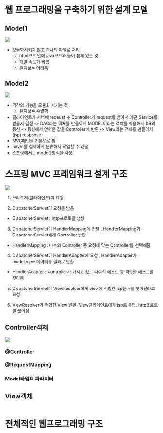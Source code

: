 # 웹 프로그래밍을 구축하기 위한 설계 모델

## Model1 
<img src="https://user-images.githubusercontent.com/48792230/113826737-7a377500-97bd-11eb-8392-204f88deb6e7.PNG">

* 모듈화시키지 않고 하나의 파일로 처리
  * html코드 안에 java코드와 <tag>들이 함께 있는 것 
  * 개발 속도가 빠름
  * 유지보수 어려움

## Model2
<img src="https://user-images.githubusercontent.com/48792230/113826741-7b68a200-97bd-11eb-8b53-1a6e5df768d9.PNG">

* 각각의 기능을 모듈화 시키는 것
  * 유지보수 수월함
* 클라이언트가 서버에 reqeust -> Controller가 request를 받아서 어떤 Service를 받을지 결정 -> DAO라는 객체를 만들어서 MODEL이라는 객체를 이용해서 DB와 통신 -> 통신해서 얻어온 값을 Controller에 반환 -> View라는 객체를 만들어서 (jsp) response
* MVC패턴을 기본으로 함
 * m/v/c를 철저하게 분류해서 작업할 수 있음
 * 스프링에서는 model2방식을 사용 


# 스프링 MVC 프레임워크 설계 구조
<img src="https://user-images.githubusercontent.com/48792230/113826742-7b68a200-97bd-11eb-8128-a22aeb253f0f.PNG">

1. 브라우저(클라이언트)의 요청

2. DispatcherServlet이 요청을 받음
 * DispatcherServlet : http프로토콜 생성

3. DispatcherServlet이 HandlerMapping에 전달 , HandlerMapping가 DispatcherServlet에게 Controller 반환
 * HandlerMapping : 다수의 Controller 중 요청에 맞는 Controller를 선택해줌

4. DispatcherServlet이 HandlerAdapter에 요청 , HandlerAdapter가 model,view 데이터를 결과로 반환
 * HandlerAdapter : Controller가 가지고 있는 다수의 메소드 중 적합한 메소드를 찾아줌

5. DispatcherServlet이 ViewResolver에게 view에 적합한 jsp문서를 찾아달라고 요청

6. ViewResolver가 적합한 View 반환, View클라이언트에게 jsp로 응답, http프로토콜 끊어짐


## Controller객체
<img src="https://user-images.githubusercontent.com/48792230/113826745-7c013880-97bd-11eb-8b58-5407038f6ae6.PNG">

### @Controller

### @RequestMapping

### Model타입의 파라미터

## View객체
<img src="">


# 전체적인 웹프로그래밍 구조
<img src="">

